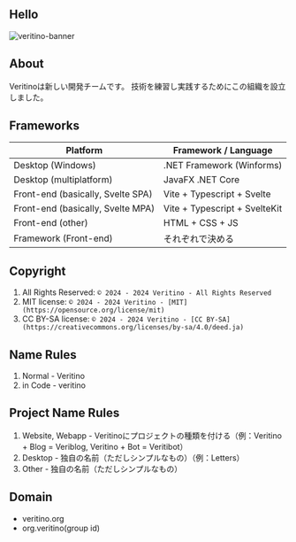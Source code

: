 ## Hello
![veritino-banner](https://github.com/veritino/.github/assets/156060902/ab6b3fc2-630a-487d-be40-80e258aa187d)
## About
Veritinoは新しい開発チームです。
技術を練習し実践するためにこの組織を設立しました。
## Frameworks
| Platform | Framework / Language |
| --- | --- |
| Desktop (Windows) | .NET Framework (Winforms) |
| Desktop (multiplatform) | JavaFX .NET Core |
| Front-end (basically, Svelte SPA) | Vite + Typescript + Svelte |
| Front-end (basically, Svelte MPA) | Vite + Typescript + SvelteKit |
| Front-end (other) | HTML + CSS + JS |
| Framework (Front-end) | それぞれで決める |
## Copyright
1. All Rights Reserved: ```© 2024 - 2024 Veritino - All Rights Reserved```
2. MIT license: ```© 2024 - 2024 Veritino - [MIT](https://opensource.org/license/mit)```
3. CC BY-SA license: ```© 2024 - 2024 Veritino - [CC BY-SA](https://creativecommons.org/licenses/by-sa/4.0/deed.ja)```
## Name Rules
1. Normal - Veritino
2. in Code - veritino
## Project Name Rules
1. Website, Webapp - Veritinoにプロジェクトの種類を付ける（例：Veritino + Blog = Veriblog, Veritino + Bot = Veritibot）
2. Desktop - 独自の名前（ただしシンプルなもの）（例：Letters）
3. Other - 独自の名前（ただしシンプルなもの）
## Domain
- veritino.org
- org.veritino(group id)

